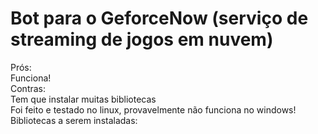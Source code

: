 # Bot para o GeforceNow (serviço de  streaming de jogos em nuvem) <br>
Prós:<br>
Funciona!<br>
Contras:<br>
Tem que instalar muitas bibliotecas<br>
Foi feito e testado no linux, provavelmente não funciona no windows!<br>
Bibliotecas a serem instaladas: <br>
